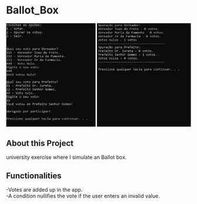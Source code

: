 # Ballot_Box

![Preview-Screens](https://github.com/devWeslei/Ballot_Box/blob/main/assets/example.png)


## About this Project

university exercise where I simulate an Ballot box.


## Functionalities
-Votes are added up in the app.   
-A condition nullifies the vote if the user enters an invalid value.
